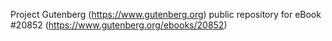Project Gutenberg (https://www.gutenberg.org) public repository for eBook #20852 (https://www.gutenberg.org/ebooks/20852)
